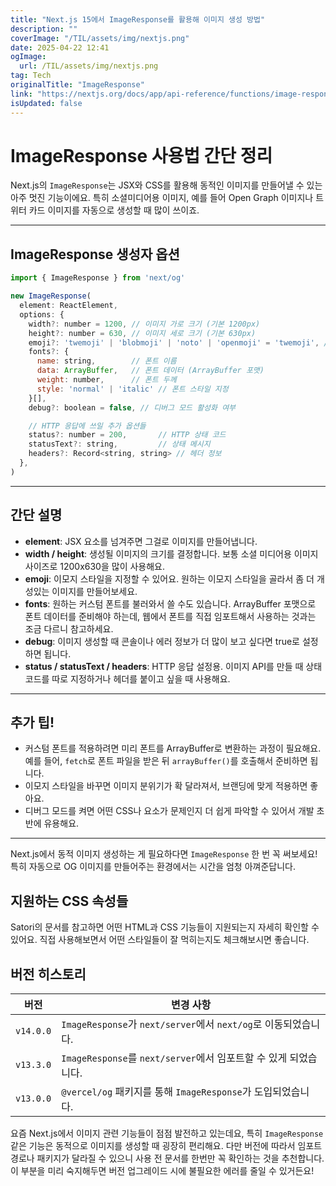 ```yaml
---
title: "Next.js 15에서 ImageResponse를 활용해 이미지 생성 방법"
description: ""
coverImage: "/TIL/assets/img/nextjs.png"
date: 2025-04-22 12:41
ogImage: 
  url: /TIL/assets/img/nextjs.png
tag: Tech
originalTitle: "ImageResponse"
link: "https://nextjs.org/docs/app/api-reference/functions/image-response"
isUpdated: false
---
```



# ImageResponse 사용법 간단 정리

Next.js의 `ImageResponse`는 JSX와 CSS를 활용해 동적인 이미지를 만들어낼 수 있는 아주 멋진 기능이에요. 특히 소셜미디어용 이미지, 예를 들어 Open Graph 이미지나 트위터 카드 이미지를 자동으로 생성할 때 많이 쓰이죠.

---

## ImageResponse 생성자 옵션

```js
import { ImageResponse } from 'next/og'

new ImageResponse(
  element: ReactElement,
  options: {
    width?: number = 1200, // 이미지 가로 크기 (기본 1200px)
    height?: number = 630, // 이미지 세로 크기 (기본 630px)
    emoji?: 'twemoji' | 'blobmoji' | 'noto' | 'openmoji' = 'twemoji', // 이모지 스타일 선택 가능
    fonts?: {
      name: string,        // 폰트 이름
      data: ArrayBuffer,   // 폰트 데이터 (ArrayBuffer 포맷)
      weight: number,      // 폰트 두께
      style: 'normal' | 'italic' // 폰트 스타일 지정
    }[],
    debug?: boolean = false, // 디버그 모드 활성화 여부

    // HTTP 응답에 쓰일 추가 옵션들
    status?: number = 200,       // HTTP 상태 코드
    statusText?: string,         // 상태 메시지
    headers?: Record<string, string> // 헤더 정보
  },
)
```

---

## 간단 설명

- **element**: JSX 요소를 넘겨주면 그걸로 이미지를 만들어냅니다.
- **width / height**: 생성될 이미지의 크기를 결정합니다. 보통 소셜 미디어용 이미지 사이즈로 1200x630을 많이 사용해요.
- **emoji**: 이모지 스타일을 지정할 수 있어요. 원하는 이모지 스타일을 골라서 좀 더 개성있는 이미지를 만들어보세요.
- **fonts**: 원하는 커스텀 폰트를 불러와서 쓸 수도 있습니다. ArrayBuffer 포맷으로 폰트 데이터를 준비해야 하는데, 웹에서 폰트를 직접 임포트해서 사용하는 것과는 조금 다르니 참고하세요.
- **debug**: 이미지 생성할 때 콘솔이나 에러 정보가 더 많이 보고 싶다면 true로 설정하면 됩니다.
- **status / statusText / headers**: HTTP 응답 설정용. 이미지 API를 만들 때 상태 코드를 따로 지정하거나 헤더를 붙이고 싶을 때 사용해요.

---

## 추가 팁!

- 커스텀 폰트를 적용하려면 미리 폰트를 ArrayBuffer로 변환하는 과정이 필요해요. 예를 들어, `fetch`로 폰트 파일을 받은 뒤 `arrayBuffer()`를 호출해서 준비하면 됩니다.
- 이모지 스타일을 바꾸면 이미지 분위기가 확 달라져서, 브랜딩에 맞게 적용하면 좋아요.
- 디버그 모드를 켜면 어떤 CSS나 요소가 문제인지 더 쉽게 파악할 수 있어서 개발 초반에 유용해요.

---

Next.js에서 동적 이미지 생성하는 게 필요하다면 `ImageResponse` 한 번 꼭 써보세요! 특히 자동으로 OG 이미지를 만들어주는 환경에서는 시간을 엄청 아껴준답니다.

<!-- TIL 수평 -->
<ins class="adsbygoogle"
     style="display:block"
     data-ad-client="ca-pub-4877378276818686"
     data-ad-slot="1549334788"
     data-ad-format="auto"
     data-full-width-responsive="true"></ins>
<script>
(adsbygoogle = window.adsbygoogle || []).push({});
</script>

## 지원하는 CSS 속성들

Satori의 문서를 참고하면 어떤 HTML과 CSS 기능들이 지원되는지 자세히 확인할 수 있어요. 직접 사용해보면서 어떤 스타일들이 잘 먹히는지도 체크해보시면 좋습니다.

## 버전 히스토리

| 버전       | 변경 사항                                                      |
|------------|---------------------------------------------------------------|
| `v14.0.0`  | `ImageResponse`가 `next/server`에서 `next/og`로 이동되었습니다.   |
| `v13.3.0`  | `ImageResponse`를 `next/server`에서 임포트할 수 있게 되었습니다.  |
| `v13.0.0`  | `@vercel/og` 패키지를 통해 `ImageResponse`가 도입되었습니다.       |

요즘 Next.js에서 이미지 관련 기능들이 점점 발전하고 있는데요, 특히 `ImageResponse` 같은 기능은 동적으로 이미지를 생성할 때 굉장히 편리해요. 다만 버전에 따라서 임포트 경로나 패키지가 달라질 수 있으니 사용 전 문서를 한번만 꼭 확인하는 것을 추천합니다. 이 부분을 미리 숙지해두면 버전 업그레이드 시에 불필요한 에러를 줄일 수 있거든요!